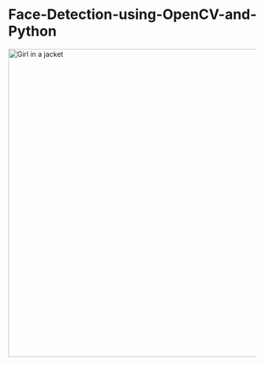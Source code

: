 # Face-Detection-using-OpenCV-and-Python

<img src="https://i.ibb.co/dcKxSK0/294893371-923275711926840-6664429247355750155-n.png" alt="Girl in a jacket" width="1109px" height="625px">
